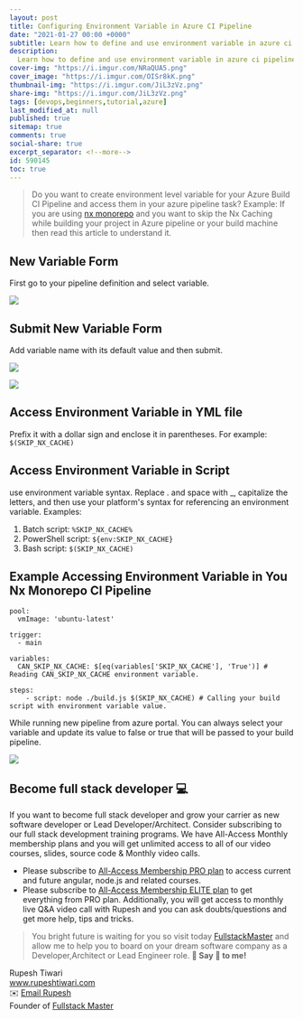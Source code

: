 ```yaml
---
layout: post
title: Configuring Environment Variable in Azure CI Pipeline
date: "2021-01-27 00:00 +0000"
subtitle: Learn how to define and use environment variable in azure ci pipeline
description:
  Learn how to define and use environment variable in azure ci pipeline
cover-img: "https://i.imgur.com/NRaQUA5.png"
cover_image: "https://i.imgur.com/OISr8kK.png"
thumbnail-img: "https://i.imgur.com/JiL3zVz.png"
share-img: "https://i.imgur.com/JiL3zVz.png"
tags: [devops,beginners,tutorial,azure]
last_modified_at: null
published: true
sitemap: true
comments: true
social-share: true
excerpt_separator: <!--more-->
id: 590145
toc: true
---
```


> Do you want to create environment level variable for your Azure Build CI
> Pipeline and access them in your azure pipeline task? Example: If you are
> using [nx monorepo](https://nx.dev/) and you want to skip the Nx Caching while
> building your project in Azure pipeline or your build machine then read this
> article to understand it.

## New Variable Form

First go to your pipeline definition and select variable.

![](https://i.imgur.com/pIhtjuP.png)

## Submit New Variable Form

Add variable name with its default value and then submit.

![](https://i.imgur.com/hzet2hW.png)

![](https://i.imgur.com/pE19aCJ.png)

## Access Environment Variable in YML file

Prefix it with a dollar sign and enclose it in parentheses. For example:
`$(SKIP_NX_CACHE)`

## Access Environment Variable in Script

use environment variable syntax. Replace . and space with \_, capitalize the
letters, and then use your platform's syntax for referencing an environment
variable. Examples:

1. Batch script: `%SKIP_NX_CACHE%`
2. PowerShell script: `${env:SKIP_NX_CACHE}`
3. Bash script: `$(SKIP_NX_CACHE)`

## Example Accessing Environment Variable in You Nx Monorepo CI Pipeline

```yaml=
pool:
  vmImage: 'ubuntu-latest'

trigger:
  - main

variables:
  CAN_SKIP_NX_CACHE: $[eq(variables['SKIP_NX_CACHE'], 'True')] # Reading CAN_SKIP_NX_CACHE environment variable.

steps:
    - script: node ./build.js $(SKIP_NX_CACHE) # Calling your build script with environment variable value.
```

While running new pipeline from azure portal. You can always select your
variable and update its value to false or true that will be passed to your build
pipeline.

![](https://i.imgur.com/2Me50b0.png)

## Become full stack developer 💻

If you want to become full stack developer and grow your carrier as new software
developer or Lead Developer/Architect. Consider subscribing to our full stack
development training programs. We have All-Access Monthly membership plans and
you will get unlimited access to all of our video courses, slides, source code &
Monthly video calls.

- Please subscribe to
  [All-Access Membership PRO plan](https://www.fullstackmaster.net/pro) to
  access current and future angular, node.js and related courses.
- Please subscribe to
  [All-Access Membership ELITE plan](https://www.fullstackmaster.net/elite) to
  get everything from PRO plan. Additionally, you will get access to monthly
  live Q&A video call with Rupesh and you can ask doubts/questions and get more
  help, tips and tricks.

> You bright future is waiting for you so visit today
> [FullstackMaster](www.fullstackmaster.net) and allow me to help you to board
> on your dream software company as a Developer,Architect or Lead Engineer role.
**💖 Say 👋 to me!**

<div> 
Rupesh Tiwari </div><div>
<a href="https://www.rupeshtiwari.com"> www.rupeshtiwari.com</a> </div><div>
✉️ <a href="mailto:fullstackmaster1@gmail.com?subject=Hi"> Email Rupesh</a> </div><div>
Founder of <a href="https://www.fullstackmaster.net"> Fullstack Master</a></div><div>
</div>
